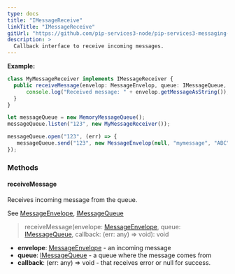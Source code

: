 ```yaml
---
type: docs
title: "IMessageReceive"
linkTitle: "IMessageReceive"
gitUrl: "https://github.com/pip-services3-node/pip-services3-messaging-node"
description: >
  Callback interface to receive incoming messages.
---
```



**Example:**

```typescript
class MyMessageReceiver implements IMessageReceiver {
  public receiveMessage(envelop: MessageEnvelop, queue: IMessageQueue, callback) {
      console.log("Received message: " + envelop.getMessageAsString());
  }
}

let messageQueue = new MemoryMessageQueue();
messageQueue.listen("123", new MyMessageReceiver());

messageQueue.open("123", (err) => {
   messageQueue.send("123", new MessageEnvelop(null, "mymessage", "ABC")); // Output in console: "ABC"
});

```

### Methods

#### receiveMessage
Receives incoming message from the queue.

See [MessageEnvelope](../message_envelope), [IMessageQueue](../imessage_queue)

> receiveMessage(envelope: [MessageEnvelope](../message_envelope), queue: [IMessageQueue](../imessage_queue), callback: (err: any) => void): void

- **envelope**: [MessageEnvelope](../message_envelope) - an incoming message
- **queue**: [IMessageQueue](../imessage_queue) - a queue where the message comes from
- **callback**: (err: any) => void - that receives error or null for success.

